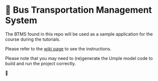 # :bus: Bus Transportation Management System

The BTMS found in this repo will be used as a sample application for the course during the tutorials. 

Please refer to the [wiki page](https://github.com/F2022-ECSE223/ecse223-tutorials/wiki)
to see the instructions.

Please note that you may need to (re)generate the Umple model code to build and run the project correctly.

🤍